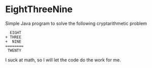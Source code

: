 # EightThreeNine
Simple Java program to solve the following cryptarithmetic problem

```
  EIGHT
+ THREE
+  NINE
========
 TWENTY
```

I suck at math, so I will let the code do the work for me.  
